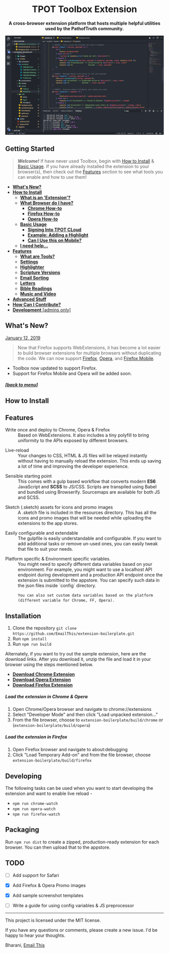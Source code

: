 <div id="welcome" align="center">

  <h1>
    TPOT Toolbox Extension 
  </h1>

  __A cross-browser extension platform that hosts multiple__
  __helpful utilities used by the PathofTruth community.__

  <a href="https://www.emailthis.me/open-source/extension-boilerplate">
    <img src="./resources/promotion/code.png" alt="Extension Boilerplate">
  </a>

</div>

## Getting Started

> __*Welcome!*__ If have never used Toolbox, begin with [How to Install](#how-to-install) & [Basic Usage](#basic-usage). If you have already installed the extension to your browser(s), then check out the [Features](#features) section to see what tools you can enable and how to use them!

- [__What's New?__](#whats-new?)
- [__How to Install__](#how-to-install)
  - [__What is an 'Extension'?__](#what-is-an-extension)
  - [__What Browser do I have?__](#what-browser-do-i-have)
    - [__Chrome How-to__](#chrome-how-to)
    - [__Firefox How-to__](#firefox-how-to)
    - [__Opera How-to__](#opera-how-to)
  - [__Basic Usage__](#basic-usage)
    - [__Signing Into TPOT CLoud__](#signing-into-tpot-cloud)
    - [__Example: Adding a Highlight__](#basic-example)
    - [__Can I Use this on Mobile?__](#can-i-use-this-on-mobile)
  - [__I need help...__](#i-need-helpl)
- [__Features__](#features)
  - [__What are Tools?__](#what-are-tools)
  - [__Settings__](#settings)
  - [__Highlighter__](#highlighter)
  - [__Scripture Versions__](#scripture-versions)
  - [__Email Sorting__](#email-sorting)
  - [__Letters__](#letters)
  - [__Bible Readings__](#bible-readings)
  - [__Music and Video__](#music-and-video)
- [__Advanced Stuff__](#advanced-stuff)
- [__How Can I Contribute?__](#how-can-i-contribute)
- [__Development__ [admins only]](#development)

## What's New?

[January 12, 2019]()
> Now that Firefox supports WebExtensions, it has become a lot easier to build browser extensions for multiple browsers without duplicating the code. We can now support [Firefox](#firefox-how-to), [Opera](#opera-how-to), and [Firefox Mobile](#firefox-mobile-how-to).
  - Toolbox now updated to support Firefox.
  - Support for Firefox Mobile and Opera will be added soon.

##### [[back to menu]](#getting-started)

## How to Install



## Features

<dl>
  <dt>Write once and deploy to Chrome, Opera & Firefox</dt>
  <dd>
    Based on WebExtensions. It also includes a tiny polyfill to bring uniformity to the APIs exposed by different browsers.
  </dd>
</dl>

<dl>
  <dt>Live-reload</dt>
  <dd>
    Your changes to CSS, HTML & JS files will be relayed instantly without having to manually reload the extension. This ends up saving a lot of time and improving the developer experience.
  </dd>
</dl>

<dl>
  <dt>Sensible starting point</dt>
  <dd>
    This comes with a gulp based workflow that converts modern <strong>ES6</strong> JavaScript and <strong>SCSS</strong> to JS/CSS. 
    Scripts are transpiled using Babel and bundled using Browserify.
    Sourcemaps are available for both JS and SCSS.
  </dd>
</dl>

<dl>
  <dt>Sketch (.sketch) assets for icons and promo images</dt>
  <dd>
    A .sketch file is included in the resources directory. This has all the icons and promo images that will be needed while uploading the extensions to the app stores.
  </dd>
</dl>

<dl>
  <dt>Easily configurable and extendable</dt>
  <dd>
    The gulpfile is easily understandable and configurable. If you want to add additional tasks or remove un-used ones, you can easily tweak that file to suit your needs.
  </dd>
</dl>

<dl>
  <dt>Platform specific & Environment specific variables.</dt>
  <dd>
    You might need to specify different data variables based on your environment. For example, you might want to use a localhost API endpoint during development and a production API endpoint once the extension is submitted to the appstore. You can specify such data in the json files inside `config` directory.

    You can also set custom data variables based on the platform (different variable for Chrome, FF, Opera).
  </dd>
</dl>



## Installation
1. Clone the repository `git clone https://github.com/EmailThis/extension-boilerplate.git`
2. Run `npm install`
3. Run `npm run build`

Alternately, if you want to try out the sample extension, here are the download links. After you download it, unzip the file and load it in your browser using the steps mentioned below.
 - [__Download Chrome Extension__](https://github.com/EmailThis/extension-boilerplate/releases/download/v1.0/chrome.zip)
 - [__Download Opera Extension__](https://github.com/EmailThis/extension-boilerplate/releases/download/v1.0/opera.zip)
 - [__Download Firefox Extension__](https://github.com/EmailThis/extension-boilerplate/releases/download/v1.0/firefox.zip)


##### Load the extension in Chrome & Opera
1. Open Chrome/Opera browser and navigate to chrome://extensions
2. Select "Developer Mode" and then click "Load unpacked extension..."
3. From the file browser, choose to `extension-boilerplate/build/chrome` or (`extension-boilerplate/build/opera`)


##### Load the extension in Firefox
1. Open Firefox browser and navigate to about:debugging
2. Click "Load Temporary Add-on" and from the file browser, choose `extension-boilerplate/build/firefox`


## Developing
The following tasks can be used when you want to start developing the extension and want to enable live reload - 

- `npm run chrome-watch`
- `npm run opera-watch`
- `npm run firefox-watch`


## Packaging
Run `npm run dist` to create a zipped, production-ready extension for each browser. You can then upload that to the appstore.


## TODO
- [ ] Add support for Safari
- [x] Add Firefox & Opera Promo images
- [x] Add sample screenshot templates
- [ ] Write a guide for using config variables & JS preprocessor


-----------
This project is licensed under the MIT license. 

If you have any questions or comments, please create a new issue. I'd be happy to hear your thoughts.


Bharani, [Email This](https://www.emailthis.me)

